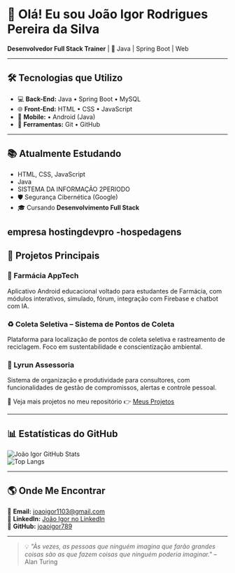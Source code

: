 # 👋 Olá! Eu sou João Igor Rodrigues Pereira da Silva  
**Desenvolvedor Full Stack Trainer** | 🚀 Java | Spring Boot | Web

---

## 🛠️ Tecnologias que Utilizo
- 💻 **Back-End:** Java • Spring Boot • MySQL  
- 🌐 **Front-End:** HTML • CSS • JavaScript  
- 📱 **Mobile:**  • Android (Java)  
- 🔧 **Ferramentas:** Git • GitHub

---

## 📚 Atualmente Estudando
- HTML, CSS, JavaScript  
- Java 
- SISTEMA DA INFORMAÇÃO 2PERIODO
- 🛡️ Segurança Cibernética (Google)  
- 🎓 Cursando **Desenvolvimento Full Stack**


empresa hostingdevpro -hospedagens
---

## 📌 Projetos Principais

### 📱 Farmácia AppTech
Aplicativo Android educacional voltado para estudantes de Farmácia, com módulos interativos, simulado, fórum, integração com Firebase e chatbot com IA.

### ♻️ Coleta Seletiva – Sistema de Pontos de Coleta
Plataforma para localização de pontos de coleta seletiva e rastreamento de reciclagem. Foco em sustentabilidade e conscientização ambiental.

### 📝 Lyrun Assessoria
Sistema de organização e produtividade para consultores, com funcionalidades de gestão de compromissos, alertas e controle pessoal.

🔎 Veja mais projetos no meu repositório 👉 [Meus Projetos](https://github.com/joaoigor789?tab=repositories)

---

## 📊 Estatísticas do GitHub

![João Igor GitHub Stats](https://github-readme-stats.vercel.app/api?username=joaoigor789&show_icons=true&theme=react&count_private=true)  
![Top Langs](https://github-readme-stats.vercel.app/api/top-langs/?username=joaoigor789&layout=compact&theme=react)

---

## 🌎 Onde Me Encontrar
📩 **Email:** joaoigor1103@gmail.com  
💼 **LinkedIn:** [João Igor no LinkedIn](https://www.linkedin.com/in/joao-igor-25b090250/)  
🚀 **GitHub:** [joaoigor789](https://github.com/joaoigor789)

---

> 💡 *"Às vezes, as pessoas que ninguém imagina que farão grandes coisas são as que fazem coisas que ninguém poderia imaginar."* – Alan Turing

